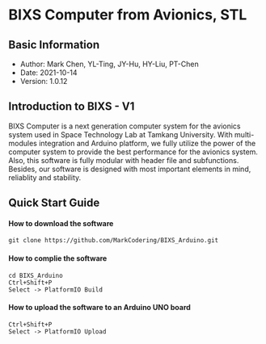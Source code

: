 # BIXS Computer from Avionics, STL
## Basic Information
- Author: Mark Chen, YL-Ting, JY-Hu, HY-Liu, PT-Chen
- Date: 2021-10-14
- Version: 1.0.12

## Introduction to BIXS - V1
BIXS Computer is a next generation computer system for the avionics system used in Space Technology Lab at Tamkang University. With multi-modules integration and Arduino platform, we fully utilize the power of the computer system to provide the best performance for the avionics system. Also, this software is fully modular with header file and subfunctions. Besides, our software is designed with most important elements in mind, reliablity and stability. 

## Quick Start Guide
#### How to download the software
```git
git clone https://github.com/MarkCodering/BIXS_Arduino.git
```
#### How to complie the software
```
cd BIXS_Arduino
Ctrl+Shift+P
Select -> PlatformIO Build
```
#### How to upload the software to an Arduino UNO board
```
Ctrl+Shift+P
Select -> PlatformIO Upload
```
